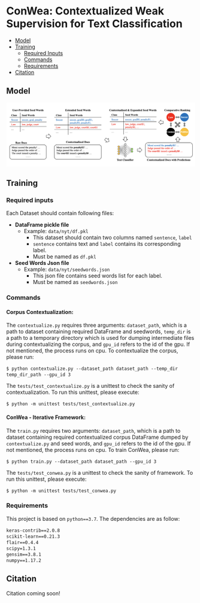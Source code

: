 # ConWea: Contextualized Weak Supervision for Text Classification

- [Model](#model)
- [Training](#training)
	- [Required Inputs](#required-inputs)
	- [Commands](#commands)
	- [Requirements](#requirements)
- [Citation](#citation)

## Model

![CONWEA-Framework](docs/ConWea-overview.png)

## Training

### Required inputs
Each Dataset should contain following files:
- **DataFrame pickle file**
  - Example: ```data/nyt/df.pkl```
    - This dataset should contain two columns named ```sentence```, ```label```
    - ```sentence``` contains text and ```label``` contains its corresponding label.
    - Must be named as ```df.pkl```
- **Seed Words Json file**
  - Example: ```data/nyt/seedwords.json```
    - This json file contains seed words list for each label.
    - Must be named as ```seedwords.json```

### Commands


#### Corpus Contextualization: 
The ```contextualize.py``` requires three arguments: ```dataset_path```, which is a path to dataset containing 
required DataFrame and seedwords, ```temp_dir``` is a path to a temporary
directory which is used for dumping intermediate files during contextualizing the corpus, and ```gpu_id``` refers to the 
id of the gpu. If not mentioned, the process runs on cpu.
To contextualize the corpus, please run:
```shell script
$ python contextualize.py --dataset_path dataset_path --temp_dir temp_dir_path --gpu_id 3
```

The ```tests/test_contextualize.py``` is a unittest to check the sanity of contextualization. To run this unittest, please execute:
```shell script
$ python -m unittest tests/test_contextualize.py
``` 
 
#### ConWea - Iterative Framework:
The ```train.py``` requires two arguments: ```dataset_path```, which is a path to dataset containing 
required contextualized corpus DataFrame dumped by ```contextualize.py``` and seed words, and ```gpu_id``` refers to the 
id of the gpu. If not mentioned, 
the process runs on cpu.
To train ConWea, please run:
```shell script
$ python train.py --dataset_path dataset_path --gpu_id 3
```

The ```tests/test_conwea.py``` is a unittest to check the sanity of framework. To run this unittest, please execute:
```shell script
$ python -m unittest tests/test_conwea.py
``` 


### Requirements

This project is based on ```python==3.7```. The dependencies are as follow:
```
keras-contrib==2.0.8
scikit-learn==0.21.3
flair==0.4.4
scipy=1.3.1
gensim==3.8.1
numpy==1.17.2
```

## Citation

Citation coming soon!